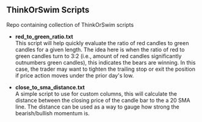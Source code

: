 ## ThinkOrSwim Scripts

Repo containing collection of ThinkOrSwim scripts

  * **red_to_green_ratio.txt**  
This script will help quickly evaluate the ratio of red candles to green candles for a given length.  The idea here is
when the ratio of red to green candles turn to 3:2 (i.e., amount of red candles significantly outnumbers green candles), this indicates the bears are winning. In this case, the trader may want to tighten the trailing stop or exit the position if price action moves under the prior day's low.

* **close_to_sma_distance.txt**  
A simple script to use for custom columns, this will calculate the distance between the closing price of the candle bar to the a 20 SMA line.  The distance can be used as a way to gauge how strong the bearish/bullish momentum is.


